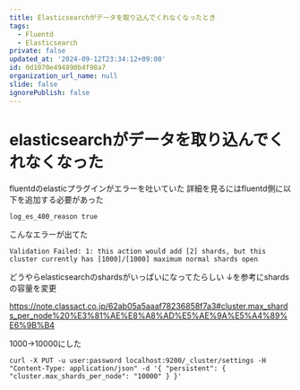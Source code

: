 ```yaml
---
title: Elasticsearchがデータを取り込んでくれなくなったとき
tags:
  - Fluentd
  - Elasticsearch
private: false
updated_at: '2024-09-12T23:34:12+09:00'
id: 0d1070e494890b4f98a7
organization_url_name: null
slide: false
ignorePublish: false
---
```

# elasticsearchがデータを取り込んでくれなくなった


fluentdのelasticプラグインがエラーを吐いていた
詳細を見るにはfluentd側に以下を追加する必要があった
```
log_es_400_reason true
```

こんなエラーが出てた
```
Validation Failed: 1: this action would add [2] shards, but this cluster currently has [1000]/[1000] maximum normal shards open
```

どうやらelasticsearchのshardsがいっぱいになってたらしい
↓を参考にshardsの容量を変更

https://note.classact.co.jp/62ab05a5aaaf78236858f7a3#cluster.max_shards_per_node%20%E3%81%AE%E8%A8%AD%E5%AE%9A%E5%A4%89%E6%9B%B4

1000→10000にした
```
curl -X PUT -u user:password localhost:9200/_cluster/settings -H "Content-Type: application/json" -d '{ "persistent": { "cluster.max_shards_per_node": "10000" } }'
```
